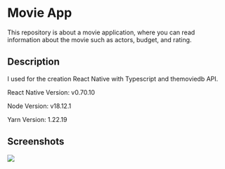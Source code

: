 # Movie App

This repository is about a movie application, where you can read information about the movie such as actors, budget, and rating.

## Description

I used for the creation React Native with Typescript and themoviedb API.

React Native Version: v0.70.10

Node Version: v18.12.1

Yarn Version: 1.22.19

## Screenshots

![](img/movieApp.gif)
